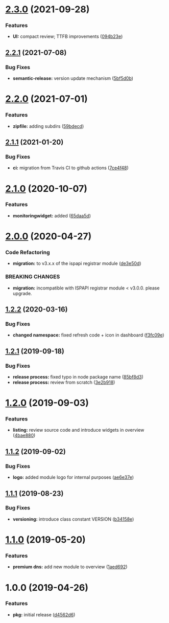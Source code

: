 # [2.3.0](https://github.com/hexonet/whmcs-ispapi-widget-modules/compare/v2.2.1...v2.3.0) (2021-09-28)


### Features

* **UI:** compact review; TTFB improvements ([094b23e](https://github.com/hexonet/whmcs-ispapi-widget-modules/commit/094b23e57291aabe63140d5eb532fc468ca3e102))

## [2.2.1](https://github.com/hexonet/whmcs-ispapi-widget-modules/compare/v2.2.0...v2.2.1) (2021-07-08)


### Bug Fixes

* **semantic-release:** version update mechanism ([5bf5d0b](https://github.com/hexonet/whmcs-ispapi-widget-modules/commit/5bf5d0b993e9070948db55f7e5c4475b9e4a8d15))

# [2.2.0](https://github.com/hexonet/whmcs-ispapi-widget-modules/compare/v2.1.1...v2.2.0) (2021-07-01)


### Features

* **zipfile:** adding subdirs ([59bdecd](https://github.com/hexonet/whmcs-ispapi-widget-modules/commit/59bdecd09b39808dbb608c47b433ae6b726222f1))

## [2.1.1](https://github.com/hexonet/whmcs-ispapi-widget-modules/compare/v2.1.0...v2.1.1) (2021-01-20)


### Bug Fixes

* **ci:** migration from Travis CI to github actions ([7ce4f48](https://github.com/hexonet/whmcs-ispapi-widget-modules/commit/7ce4f480c921d28be0756a04bbff6cadf54a7cfc))

# [2.1.0](https://github.com/hexonet/whmcs-ispapi-widget-modules/compare/v2.0.0...v2.1.0) (2020-10-07)


### Features

* **monitoringwidget:** added ([65daa5d](https://github.com/hexonet/whmcs-ispapi-widget-modules/commit/65daa5d7691fd9654279af1c82f71e052db028ca))

# [2.0.0](https://github.com/hexonet/whmcs-ispapi-widget-modules/compare/v1.2.2...v2.0.0) (2020-04-27)


### Code Refactoring

* **migration:** to v3.x.x of the ispapi registrar module ([de3e50d](https://github.com/hexonet/whmcs-ispapi-widget-modules/commit/de3e50da2625c39a681f7f23d94a64072420fd63))


### BREAKING CHANGES

* **migration:** incompatible with ISPAPI registrar module < v3.0.0.
please upgrade.

## [1.2.2](https://github.com/hexonet/whmcs-ispapi-widget-modules/compare/v1.2.1...v1.2.2) (2020-03-16)


### Bug Fixes

* **changed namespace:** fixed refresh code + icon in dashboard ([f3fc09e](https://github.com/hexonet/whmcs-ispapi-widget-modules/commit/f3fc09e371e9577292f8f6eacdcce295dd0b6a34))

## [1.2.1](https://github.com/hexonet/whmcs-ispapi-widget-modules/compare/v1.2.0...v1.2.1) (2019-09-18)


### Bug Fixes

* **release process:** fixed typo in node package name ([85bf8d3](https://github.com/hexonet/whmcs-ispapi-widget-modules/commit/85bf8d3))
* **release process:** review from scratch ([3e2b918](https://github.com/hexonet/whmcs-ispapi-widget-modules/commit/3e2b918))

# [1.2.0](https://github.com/hexonet/whmcs-ispapi-widget-modules/compare/v1.1.2...v1.2.0) (2019-09-03)


### Features

* **listing:** review source code and introduce widgets in overview ([4bae880](https://github.com/hexonet/whmcs-ispapi-widget-modules/commit/4bae880))

## [1.1.2](https://github.com/hexonet/whmcs-ispapi-widget-modules/compare/v1.1.1...v1.1.2) (2019-09-02)


### Bug Fixes

* **logo:** added module logo for internal purposes ([ae6e37e](https://github.com/hexonet/whmcs-ispapi-widget-modules/commit/ae6e37e))

## [1.1.1](https://github.com/hexonet/whmcs-ispapi-widget-modules/compare/v1.1.0...v1.1.1) (2019-08-23)


### Bug Fixes

* **versioning:** introduce class constant VERSION ([b34158e](https://github.com/hexonet/whmcs-ispapi-widget-modules/commit/b34158e))

# [1.1.0](https://github.com/hexonet/whmcs-ispapi-widget-modules/compare/v1.0.0...v1.1.0) (2019-05-20)


### Features

* **premium dns:** add new module to overview ([1aed692](https://github.com/hexonet/whmcs-ispapi-widget-modules/commit/1aed692))

# 1.0.0 (2019-04-26)


### Features

* **pkg:** initial release ([d4562d6](https://github.com/hexonet/whmcs-ispapi-widget-modules/commit/d4562d6))
